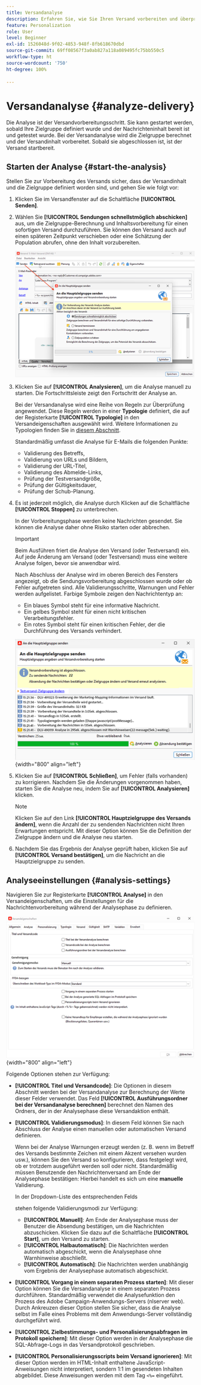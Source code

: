 ```yaml
---
title: Versandanalyse
description: Erfahren Sie, wie Sie Ihren Versand vorbereiten und überprüfen
feature: Personalization
role: User
level: Beginner
exl-id: 1526048d-9f02-4853-948f-8fb618670dbd
source-git-commit: 69ff08567f3a0ab827a118a089495fc75bb550c5
workflow-type: ht
source-wordcount: '750'
ht-degree: 100%

---
```


# Versandanalyse {#analyze-delivery}

Die Analyse ist der Versandvorbereitungsschritt. Sie kann gestartet werden, sobald Ihre Zielgruppe definiert wurde und der Nachrichteninhalt bereit ist und getestet wurde. Bei der Versandanalyse wird die Zielgruppe berechnet und der Versandinhalt vorbereitet. Sobald sie abgeschlossen ist, ist der Versand startbereit.

## Starten der Analyse {#start-the-analysis}

Stellen Sie zur Vorbereitung des Versands sicher, dass der Versandinhalt und die Zielgruppe definiert worden sind, und gehen Sie wie folgt vor:

1. Klicken Sie im Versandfenster auf die Schaltfläche **[!UICONTROL Senden]**.
1. Wählen Sie **[!UICONTROL Sendungen schnellstmöglich abschicken]** aus, um die Zielgruppe-Berechnung und Inhaltsvorbereitung für einen sofortigen Versand durchzuführen. Sie können den Versand auch auf einen späteren Zeitpunkt verschieben oder eine Schätzung der Population abrufen, ohne den Inhalt vorzubereiten.

   ![](assets/delivery-analysis-start.png)

1. Klicken Sie auf **[!UICONTROL Analysieren]**, um die Analyse manuell zu starten. Die Fortschrittsleiste zeigt den Fortschritt der Analyse an.

   Bei der Versandanalyse wird eine Reihe von Regeln zur Überprüfung angewendet. Diese Regeln werden in einer **Typologie** definiert, die auf der Registerkarte **[!UICONTROL Typologie]** in den Versandeigenschaften ausgewählt wird. Weitere Informationen zu Typologien finden Sie in [diesem Abschnitt](../../automation/campaign-opt/campaign-typologies.md).

   Standardmäßig umfasst die Analyse für E-Mails die folgenden Punkte:

   * Validierung des Betreffs,
   * Validierung von URLs und Bildern,
   * Validierung der URL-Titel,
   * Validierung des Abmelde-Links,
   * Prüfung der Testversandgröße,
   * Prüfung der Gültigkeitsdauer,
   * Prüfung der Schub-Planung.


1. Es ist jederzeit möglich, die Analyse durch Klicken auf die Schaltfläche **[!UICONTROL Stoppen]** zu unterbrechen.

   In der Vorbereitungsphase werden keine Nachrichten gesendet. Sie können die Analyse daher ohne Risiko starten oder abbrechen.

   >[!IMPORTANT]
   >
   >Beim Ausführen friert die Analyse den Versand (oder Testversand) ein. Auf jede Änderung am Versand (oder Testversand) muss eine weitere Analyse folgen, bevor sie anwendbar wird.

   Nach Abschluss der Analyse wird im oberen Bereich des Fensters angezeigt, ob die Sendungsvorbereitung abgeschlossen wurde oder ob Fehler aufgetreten sind. Alle Validierungsschritte, Warnungen und Fehler werden aufgelistet. Farbige Symbole zeigen den Nachrichtentyp an:

   * Ein blaues Symbol steht für eine informative Nachricht.
   * Ein gelbes Symbol steht für einen nicht kritischen Verarbeitungsfehler.
   * Ein rotes Symbol steht für einen kritischen Fehler, der die Durchführung des Versands verhindert.

   ![](assets/delivery-analysis-results.png){width="800" align="left"}

1. Klicken Sie auf **[!UICONTROL Schließen]**, um Fehler (falls vorhanden) zu korrigieren. Nachdem Sie die Änderungen vorgenommen haben, starten Sie die Analyse neu, indem Sie auf **[!UICONTROL Analysieren]** klicken.

   >[!NOTE]
   >
   >Klicken Sie auf den Link **[!UICONTROL Hauptzielgruppe des Versands ändern]**, wenn die Anzahl der zu sendenden Nachrichten nicht Ihren Erwartungen entspricht. Mit dieser Option können Sie die Definition der Zielgruppe ändern und die Analyse neu starten.
   >

1. Nachdem Sie das Ergebnis der Analyse geprüft haben, klicken Sie auf **[!UICONTROL Versand bestätigen]**, um die Nachricht an die Hauptzielgruppe zu senden.


## Analyseeinstellungen {#analysis-settings}

Navigieren Sie zur Registerkarte **[!UICONTROL Analyse]** in den Versandeigenschaften, um die Einstellungen für die Nachrichtenvorbereitung während der Analysephase zu definieren.

![](assets/delivery-properties-analysis-tab.png){width="800" align="left"}

Folgende Optionen stehen zur Verfügung:

* **[!UICONTROL Titel und Versandcode]**: Die Optionen in diesem Abschnitt werden bei der Versandanalyse zur Berechnung der Werte dieser Felder verwendet. Das Feld **[!UICONTROL Ausführungsordner bei der Versandanalyse berechnen]** berechnet den Namen des Ordners, der in der Analysephase diese Versandaktion enthält.

* **[!UICONTROL Validierungsmodus]**: In diesem Feld können Sie nach Abschluss der Analyse einen manuellen oder automatischen Versand definieren.

  Wenn bei der Analyse Warnungen erzeugt werden (z. B. wenn im Betreff des Versands bestimmte Zeichen mit einem Akzent versehen wurden usw.), können Sie den Versand so konfigurieren, dass festgelegt wird, ob er trotzdem ausgeführt werden soll oder nicht. Standardmäßig müssen Benutzende den Nachrichtenversand am Ende der Analysephase bestätigen: Hierbei handelt es sich um eine **manuelle** Validierung.

  In der Dropdown-Liste des entsprechenden Felds

  stehen folgende Validierungsmodi zur Verfügung:

   * **[!UICONTROL Manuell]**: Am Ende der Analysephase muss der Benutzer die Absendung bestätigen, um die Nachrichten abzuschicken. Klicken Sie dazu auf die Schaltfläche **[!UICONTROL Start]**, um den Versand zu starten.
   * **[!UICONTROL Halbautomatisch]**: Die Nachrichten werden automatisch abgeschickt, wenn die Analysephase ohne Warnhinweise abschließt.
   * **[!UICONTROL Automatisch]**: Die Nachrichten werden unabhängig vom Ergebnis der Analysephase automatisch abgeschickt.

* **[!UICONTROL Vorgang in einem separaten Prozess starten]**: Mit dieser Option können Sie die Versandanalyse in einem separaten Prozess durchführen. Standardmäßig verwendet die Analysefunktion den Prozess des Adobe Campaign-Anwendungs-Servers (nlserver web). Durch Ankreuzen dieser Option stellen Sie sicher, dass die Analyse selbst im Falle eines Problems mit dem Anwendungs-Server vollständig durchgeführt wird.
* **[!UICONTROL Zielbestimmungs- und Personalisierungsabfragen im Protokoll speichern]**: Mit dieser Option werden in der Analysephase die SQL-Abfrage-Logs in das Versandprotokoll geschrieben.
* **[!UICONTROL Personalisierungsscripts beim Versand ignorieren]**: Mit dieser Option werden im HTML-Inhalt enthaltene JavaScript-Anweisungen nicht interpretiert, sondern 1:1 im gesendeten Inhalten abgebildet. Diese Anweisungen werden mit dem Tag `<%=` eingeführt.
